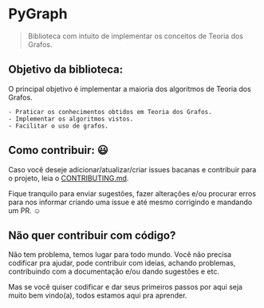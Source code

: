 # PyGraph
> Biblioteca com intuito de implementar os conceitos de Teoria dos Grafos.

## Objetivo da biblioteca:
O principal objetivo é implementar a maioria dos algoritmos de Teoria dos Grafos.

    - Praticar os conhecimentos obtidos em Teoria dos Grafos.
    - Implementar os algoritmos vistos.
    - Facilitar o uso de grafos.

## Como contribuir: :smiley:
Caso você deseje adicionar/atualizar/criar issues bacanas e contribuir para o projeto, leia o [CONTRIBUTING.md]().

Fique tranquilo para enviar sugestões, fazer alterações e/ou procurar erros para nos informar criando uma issue e até mesmo corrigindo e mandando um PR. :relaxed:

## Não quer contribuir com código?
Não tem problema, temos lugar para todo mundo. Você não precisa codificar pra ajudar, pode contribuir com ideias, achando problemas, contribuindo com a documentação e/ou dando sugestões e etc.

Mas se você quiser codificar e dar seus primeiros passos por aqui seja muito bem vindo(a), todos estamos aqui pra aprender.